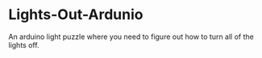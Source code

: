 # Lights-Out-Ardunio
An arduino light puzzle where you need to figure out how to turn all of the lights off.
